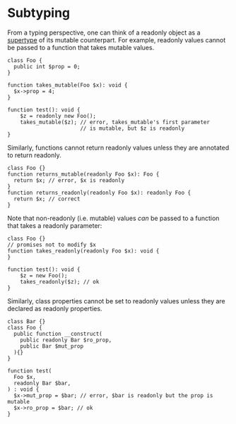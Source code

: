 # Subtyping

From a typing perspective, one can think of a readonly object as a [supertype](/hack/types/supertypes-and-subtypes) of its mutable counterpart.
For example, readonly values cannot be passed to a function that takes mutable values.

```hack error
class Foo {
  public int $prop = 0;
}

function takes_mutable(Foo $x): void {
  $x->prop = 4;
}

function test(): void {
    $z = readonly new Foo();
    takes_mutable($z); // error, takes_mutable's first parameter
                       // is mutable, but $z is readonly
}
```

Similarly, functions cannot return readonly values unless they are annotated to return readonly.

```hack error
class Foo {}
function returns_mutable(readonly Foo $x): Foo {
  return $x; // error, $x is readonly
}
function returns_readonly(readonly Foo $x): readonly Foo {
  return $x; // correct
}
```

Note that non-readonly (i.e. mutable) values *can* be passed to a function that takes a readonly parameter:

```hack
class Foo {}
// promises not to modify $x
function takes_readonly(readonly Foo $x): void {
}

function test(): void {
    $z = new Foo();
    takes_readonly($z); // ok
}
```

Similarly, class properties cannot be set to readonly values unless they are declared as readonly properties.

```hack error
class Bar {}
class Foo {
  public function __construct(
    public readonly Bar $ro_prop,
    public Bar $mut_prop
  ){}
}

function test(
  Foo $x,
  readonly Bar $bar,
) : void {
  $x->mut_prop = $bar; // error, $bar is readonly but the prop is mutable
  $x->ro_prop = $bar; // ok
}
```
